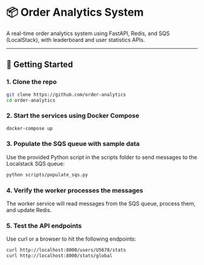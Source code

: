 # 📦 Order Analytics System

A real-time order analytics system using FastAPI, Redis, and SQS (LocalStack), with leaderboard and user statistics APIs.

---

## 🚀 Getting Started

### 1. Clone the repo
```bash
git clone https://github.com/order-analytics
cd order-analytics
```

### 2. Start the services using Docker Compose
```bash
docker-compose up
```
### 3. Populate the SQS queue with sample data
Use the provided Python script in the scripts folder to send messages to the Localstack SQS queue:
```bash 
python scripts/populate_sqs.py
```
### 4. Verify the worker processes the messages
The worker service will read messages from the SQS queue, process them, and update Redis.


### 5. Test the API endpoints
Use curl or a browser to hit the following endpoints:
```bash
curl http://localhost:8000/users/U5678/stats
curl http://localhost:8000/stats/global
```